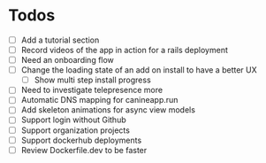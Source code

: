 # Todos
- [ ] Add a tutorial section
- [ ] Record videos of the app in action for a rails deployment
- [ ] Need an onboarding flow
- [ ] Change the loading state of an add on install to have a better UX
  - [ ] Show multi step install progress
- [ ] Need to investigate telepresence more
- [ ] Automatic DNS mapping for canineapp.run
- [ ] Add skeleton animations for async view models
- [ ] Support login without Github
- [ ] Support organization projects
- [ ] Support dockerhub deployments
- [ ] Review Dockerfile.dev to be faster